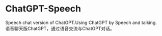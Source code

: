 # ChatGPT-Speech
Speech chat version of ChatGPT.Using ChatGPT by Speech and talking.  
语音聊天版ChatGPT，通过语音交流与ChatGPT对话。
